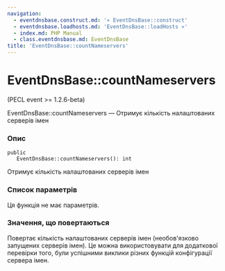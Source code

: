 ```yaml
---
navigation:
  - eventdnsbase.construct.md: '« EventDnsBase::construct'
  - eventdnsbase.loadhosts.md: 'EventDnsBase::loadHosts »'
  - index.md: PHP Manual
  - class.eventdnsbase.md: EventDnsBase
title: 'EventDnsBase::countNameservers'
---
```

# EventDnsBase::countNameservers

(PECL event >= 1.2.6-beta)

EventDnsBase::countNameservers — Отримує кількість налаштованих серверів імен

### Опис

```methodsynopsis
public
   EventDnsBase::countNameservers(): int
```

Отримує кількість налаштованих серверів імен

### Список параметрів

Ця функція не має параметрів.

### Значення, що повертаються

Повертає кількість налаштованих серверів імен (необов'язково запущених серверів імен). Це можна використовувати для додаткової перевірки того, були успішними виклики різних функцій конфігурації сервера імен.
